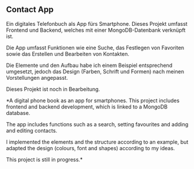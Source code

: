 ## Contact App

Ein digitales Telefonbuch als App fürs Smartphone. Dieses Projekt umfasst Frontend und Backend, welches mit einer MongoDB-Datenbank verknüpft ist.

Die App umfasst Funktionen wie eine Suche, das Festlegen von Favoriten sowie das Erstellen und Bearbeiten von Kontakten.

Die Elemente und den Aufbau habe ich einem Beispiel entsprechend umgesetzt, jedoch das Design (Farben, Schrift und Formen) nach meinen Vorstellungen angepasst.

Dieses Projekt ist noch in Bearbeitung.

*A digital phone book as an app for smartphones. This project includes frontend and backend development, which is linked to a MongoDB database.

The app includes functions such as a search, setting favourites and adding and editing contacts.

I implemented the elements and the structure according to an example, but adapted the design (colours, font and shapes) according to my ideas.

This project is still in progress.*
